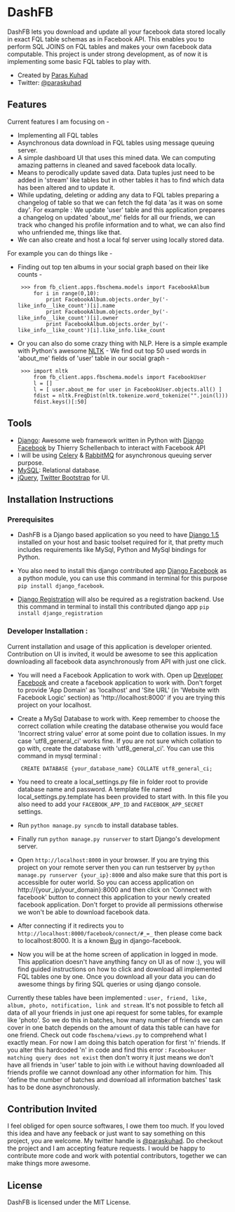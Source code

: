 # DashFB
DashFB lets you download and update all your facebook data stored locally in exact FQL table schemas as in Facebook API. This enables you to perform SQL JOINS on FQL tables and makes your own facebook data computable. This project is under strong development, as of now it is implementing some basic FQL tables to play with.

 * Created by [Paras Kuhad](http://pacificparas.org) 
 * Twitter: [@paraskuhad](http://twitter.com/paraskuhad)

## Features
Current features I am focusing on -
 * Implementing all FQL tables 
 * Asynchronous data download in FQL tables using message queuing server.
 * A simple dashboard UI that uses this mined data. We can computing amazing patterns in cleaned and saved facebook data locally.
 * Means to perodically update saved data. Data tuples just need to be added in 'stream' like tables but in other tables it has to find which data has been altered and to update it.
 * While updating, deleting or adding any data to FQL tables preparing a changelog of table so that we can fetch the fql data 'as it was on some day'. For example : We update 'user' table and this application prepares a changelog on updated 'about_me' fields for all our friends, we can track who changed his profile information and to what, we can also find who unfriended me, things like that.  
 * We can also create and host a local fql server using locally stored data.

For example you can do things like -
 * Finding out top ten albums in your social graph based on their like counts -
        
        >>> from fb_client.apps.fbschema.models import FacebookAlbum
            for i in range(0,10):
                print FacebookAlbum.objects.order_by('-like_info__like_count')[i].name
                print FacebookAlbum.objects.order_by('-like_info__like_count')[i].owner
                print FacebookAlbum.objects.order_by('-like_info__like_count')[i].like_info.like_count

 * Or you can also do some crazy thing with NLP. Here is a simple example with Python's awesome [NLTK](http://nltk.org/) - We find out top 50 used words in 'about_me' fields of 'user' table in our social graph -

        >>> import nltk
            from fb_client.apps.fbschema.models import FacebookUser
            l = []
            l = [ user.about_me for user in FacebookUser.objects.all() ]
            fdist = nltk.FreqDist(nltk.tokenize.word_tokenize("".join(l)))
            fdist.keys()[:50]

## Tools

 * [Django](http://www.djangoproject.com): Awesome web framework written in Python with [Django Facebook](https://github.com/tschellenbach/Django-facebook) by Thierry Schellenbach to interact with Facebook API
 * I will be using [Celery](http://ask.github.com/celery) & [RabbitMQ](http://www.rabbitmq.com) for asynchronous queuing server purpose. 
 * [MySQL](http://www.postgresql.com): Relational database.
 * [jQuery](http://www.jquery.com), [Twitter Bootstrap](http://twitter.github.io/bootstrap/) for UI.


## Installation Instructions

### Prerequisites

 * DashFB is a Django based application so you need to have [Django 1.5](https://www.djangoproject.com/) installed on your host and basic toolset required for it, that pretty much includes requirements like MySql, Python and MySql bindings for Python. 
 
 * You also need to install this django contributed app [Django Facebook](https://github.com/tschellenbach/Django-facebook) as a python module, you can use this command in terminal for this purpose `pip install django_facebook`.

 * [Django Registration](https://bitbucket.org/ubernostrum/django-registration) will also be required as a registration backend. Use this command in terminal to install this contributed django app `pip install django_registration`

### Developer Installation :
Current installation and usage of this application is developer oriented. Contribution on UI is invited, it would be awesome to see this application downloading all facebook data asynchronously from API with just one click.

 * You will need a Facebook Application to work with. Open up [Developer Facebook](http://developers.facebook.com/apps) and create a facebook application to work with. Don't forget to provide 'App Domain' as 'localhost' and 'Site URL' (in 'Website with Facebook Logic' section) as 'http://localhost:8000' if you are trying this project on your localhost.

 * Create a MySql Database to work with. Keep remember to choose the correct collation while creating the database otherwise you would face 'Incorrect string value' error at some point due to collation issues. In my case 'utf8_general_ci' works fine. If you are not sure which collation to go with, create the database with 'utf8_general_ci'. You can use this command in mysql terminal :

        CREATE DATABASE {your_database_name} COLLATE utf8_general_ci;

 * You need to create a local_settings.py file in folder root to provide database name and password. A template file named local_settings.py.template has been provided to start with. In this file you also need to add your `FACEBOOK_APP_ID` and `FACEBOOK_APP_SECRET` settings. 

 * Run `python manage.py syncdb` to install database tables.

 * Finally run `python manage.py runserver` to start Django's development server.

 * Open `http://localhost:8000` in your browser. If you are trying this project on your remote server then you can run testserver by `python manage.py runserver {your_ip}:8000` and also make sure that this port is accessible for outer world. So you can access application on http://{your_ip/your_domain}:8000 and then click on 'Connect with facebook' button to connect this application to your newly created facebook application. Don't forget to provide all permissions otherwise we won't be able to download facebook data.

 * After connecting if it redirects you to `http://localhost:8000/facebook/connect/#_=_` then please come back to localhost:8000. It is a known [Bug](https://github.com/tschellenbach/Django-facebook/issues/227) in django-facebook.

 * Now you will be at the home screen of application in logged in mode. This application doesn't have anything fancy on UI as of now :), you will find guided instructions on how to click and download all implemented FQL tables one by one. Once you download all your data you can do awesome things by firing SQL queries or using django console.

Currently these tables have been implemented : `user, friend, like, album, photo, notification, link and stream`. It's not possible to fetch all data of all your friends in just one api request for some tables, for example like 'photo'. So we do this in batches, how many number of friends we can cover in one batch depends on the amount of data this table can have for one friend. Check out code `fbschema/views.py` to comprehend what I exactly mean. For now I am doing this batch operation for first 'n' friends. If you alter this hardcoded 'n' in code and find this error : `Facebookuser matching query does not exist` then don't worry it just means we don't have all friends in 'user' table to join with i.e without having downloaded all friends profile we cannot download any other information for him. This 'define the number of batches and download all information batches' task has to be done asynchronously.

## Contribution Invited
I feel obliged for open source softwares, I owe them too much. If you loved this idea and have any feeback or just want to say something on this project, you are welcome. My twitter handle is [@paraskuhad](http://twitter.com/paraskuhad). Do checkout the project and I am accepting feature requests. I would be happy to contribute more code and work with potential contributors, together we can make things more awesome.

## License

DashFB is licensed under the MIT License.
